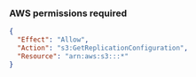 


### AWS permissions required
```json
{
  "Effect": "Allow",
  "Action": "s3:GetReplicationConfiguration",
  "Resource": "arn:aws:s3:::*"
}
```